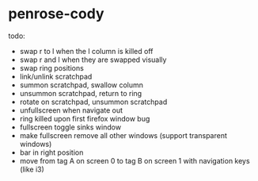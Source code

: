# penrose-cody

todo:

- swap r to l when the l column is killed off
- swap r and l when they are swapped visually
- swap ring positions
- link/unlink scratchpad
- summon scratchpad, swallow column
- unsummon scratchpad, return to ring
- rotate on scratchpad, unsummon scratchpad
- unfullscreen when navigate out
- ring killed upon first firefox window bug
- fullscreen toggle sinks window
- make fullscreen remove all other windows (support transparent windows)
- bar in right position
- move from tag A on screen 0 to tag B on screen 1 with navigation keys (like i3)
